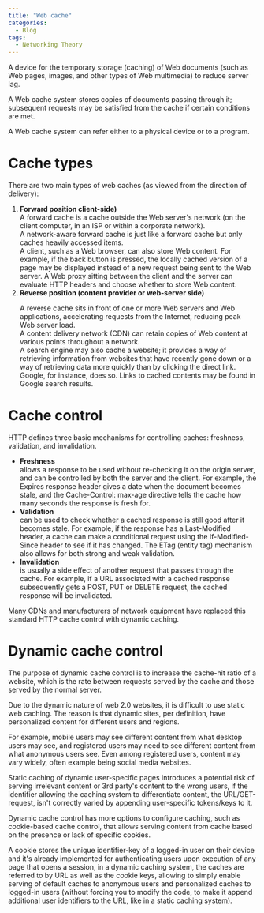 ```yaml
---
title: "Web cache"
categories:
  - Blog
tags:
  - Networking Theory
---
```


A device for the temporary storage (caching) of Web documents (such as Web pages, images, and other types of Web multimedia) to reduce server lag.

A Web cache system stores copies of documents passing through it; subsequent requests may be satisfied from the cache if certain conditions are met. 
 
A Web cache system can refer either to a physical device or to a program.



<h1>Cache types</h1>

There are two main types of web caches (as viewed from the direction of delivery): 

<ol>
<li><b>Forward position client-side)</b>
<br>
A forward cache is a cache outside the Web server's network (on the client computer, in an ISP or within a corporate network).
<br>
A network-aware forward cache is just like a forward cache but only caches heavily accessed items.
<br>
A client, such as a Web browser, can also store Web content. For example, if the back button is pressed, the locally cached version of a page may be displayed instead of a new request being sent to the Web server. A Web proxy sitting between the client and the server can evaluate HTTP headers and choose whether to store Web content. </li>

<li><b>Reverse position (content provider or web-server side)</b>
<br>

A reverse cache sits in front of one or more Web servers and Web applications, accelerating requests from the Internet, reducing peak Web server load. 
<br>
A content delivery network (CDN) can retain copies of Web content at various points throughout a network. 
<br>
A search engine may also cache a website; it provides a way of retrieving information from websites that have recently gone down or a way of retrieving data more quickly than by clicking the direct link. Google, for instance, does so. Links to cached contents may be found in Google search results.  </li>

</ol>

<h1> Cache control </h1>

HTTP defines three basic mechanisms for controlling caches: freshness, validation, and invalidation.

<ul>
<li><b>Freshness</b>
<br>
    allows a response to be used without re-checking it on the origin server, and can be controlled by both the server and the client. For example, the Expires response header gives a date when the document becomes stale, and the Cache-Control: max-age directive tells the cache how many seconds the response is fresh for.</li>
<li><b>Validation</b>
<br>
    can be used to check whether a cached response is still good after it becomes stale. For example, if the response has a Last-Modified header, a cache can make a conditional request using the If-Modified-Since header to see if it has changed. The ETag (entity tag) mechanism also allows for both strong and weak validation.</li>
<li><b>Invalidation</b>
<br>
    is usually a side effect of another request that passes through the cache. For example, if a URL associated with a cached response subsequently gets a POST, PUT or DELETE request, the cached response will be invalidated.</li>

</ul>
Many CDNs and manufacturers of network equipment have replaced this standard HTTP cache control with dynamic caching. 

<h1> Dynamic cache control </h1>

The purpose of dynamic cache control is to increase the cache-hit ratio of a website, which is the rate between requests served by the cache and those served by the normal server.

Due to the dynamic nature of web 2.0 websites, it is difficult to use static web caching. The reason is that dynamic sites, per definition, have personalized content for different users and regions. 

For example, mobile users may see different content from what desktop users may see, and registered users may need to see different content from what anonymous users see. Even among registered users, content may vary widely, often example being social media websites.

Static caching of dynamic user-specific pages introduces a potential risk of serving irrelevant content or 3rd party's content to the wrong users, if the identifier allowing the caching system to differentiate content, the URL/GET-request, isn't correctly varied by appending user-specific tokens/keys to it.

Dynamic cache control has more options to configure caching, such as cookie-based cache control, that allows serving content from cache based on the presence or lack of specific cookies. 

A cookie stores the unique identifier-key of a logged-in user on their device and it's already implemented for authenticating users upon execution of any page that opens a session, in a dynamic caching system, the caches are referred to by URL as well as the cookie keys, allowing to simply enable serving of default caches to anonymous users and personalized caches to logged-in users (without forcing you to modify the code, to make it append additional user identifiers to the URL, like in a static caching system). 